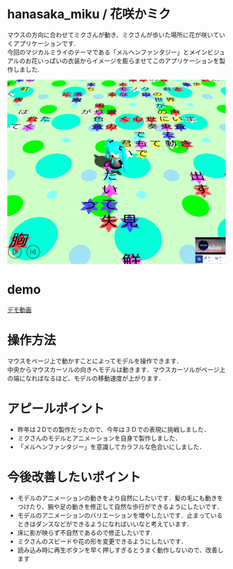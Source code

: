 # hanasaka_miku / 花咲かミク

マウスの方向に合わせてミクさんが動き、ミクさんが歩いた場所に花が咲いていくアプリケーションです.  
今回のマジカルミライのテーマである「メルヘンファンタジー」とメインビジュアルのお花いっぱいの衣装からイメージを膨らませてこのアプリケーションを製作しました.

![画像](/image/image2_1.png)

# demo
[デモ動画](https://youtu.be/cHtjkK7RxBs)

# 操作方法
マウスをページ上で動かすことによってモデルを操作できます．  
中央からマウスカーソルの向きへモデルは動きます．マウスカーソルがページ上の端になればなるほど、モデルの移動速度が上がります．

# アピールポイント
- 昨年は２Dでの製作だったので、今年は３Ｄでの表現に挑戦しました．
- ミクさんのモデルとアニメーションを自身で製作しました．
- 「メルヘンファンタジー」を意識してカラフルな色合いにしました．

# 今後改善したいポイント
- モデルのアニメーションの動きをより自然にしたいです．髪の毛にも動きをつけたり、腕や足の動きを修正して自然な歩行ができるようにしたいです．
- モデルのアニメーションのバリエーションを増やしたいです．止まっているときはダンスなどができるようになればいいなと考えています．
- 床に影が映らず不自然であるので修正したいです.
- ミクさんのスピードや花の形を変更できるようにしたいです．
- 読み込み時に再生ボタンを早く押しすぎるとうまく動作しないので、改善します
